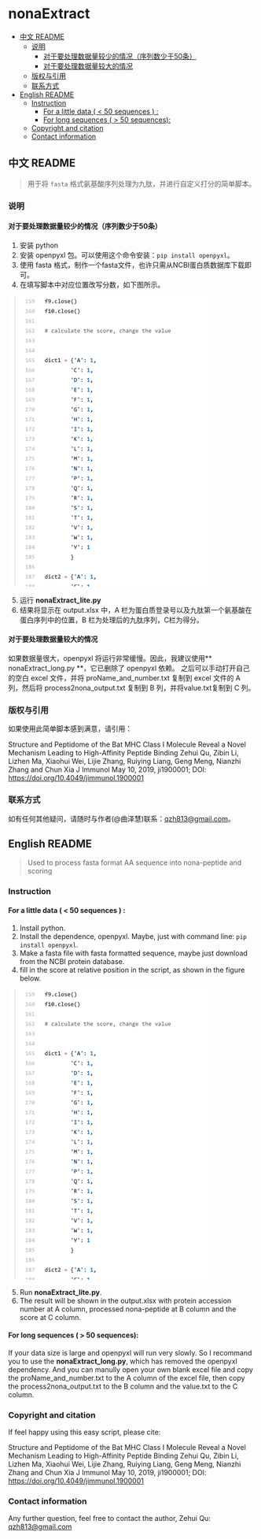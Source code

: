 # nonaExtract

<!-- TOC GFM -->

* [中文 README](#中文-readme)
	- [说明](#说明)
		+ [对于要处理数据量较少的情况（序列数少于50条）](#对于要处理数据量较少的情况序列数少于50条)
		+ [对于要处理数据量较大的情况](#对于要处理数据量较大的情况)
	- [版权与引用](#版权与引用)
	- [联系方式](#联系方式)
* [English README](#english-readme)
	- [Instruction](#instruction)
		+ [For a little data  ( <  50 sequences ) :](#for-a-little-data-----50-sequences--)
		+ [For long sequences ( > 50 sequences):](#for-long-sequences---50-sequences)
	- [Copyright and citation](#copyright-and-citation)
	- [Contact information](#contact-information)

<!-- /TOC -->

## 中文 README

> 用于将 `fasta` 格式氨基酸序列处理为九肽，并进行自定义打分的简单脚本。

### 说明

#### 对于要处理数据量较少的情况（序列数少于50条）

1. 安装 python
2. 安装 openpyxl 包。可以使用这个命令安装：`pip install openpyxl`。
3. 使用 fasta 格式，制作一个fasta文件，也许只需从NCBI蛋白质数据库下载即可。
4. 在填写脚本中对应位置改写分数，如下图所示。

![figure1](/pic/2019-12-17_21-39-06.png)

5. 运行 **nonaExtract_lite.py** 
6. 结果将显示在 output.xlsx 中，A 栏为蛋白质登录号以及九肽第一个氨基酸在蛋白序列中的位置，B 栏为处理后的九肽序列，C栏为得分。

#### 对于要处理数据量较大的情况

如果数据量很大，openpyxl 将运行非常缓慢。因此，我建议使用** nonaExtract_long.py **，它已删除了 openpyxl 依赖。 之后可以手动打开自己的空白 excel 文件，并将 proName_and_number.txt 复制到 excel 文件的 A 列，然后将 process2nona_output.txt 复制到 B 列，并将value.txt复制到 C 列。

### 版权与引用

如果使用此简单脚本感到满意，请引用：

Structure and Peptidome of the Bat MHC Class I Molecule Reveal a Novel Mechanism Leading to High-Affinity Peptide Binding
Zehui Qu, Zibin Li, Lizhen Ma, Xiaohui Wei, Lijie Zhang, Ruiying Liang, Geng Meng, Nianzhi Zhang and Chun Xia
J Immunol May 10, 2019, ji1900001; DOI: https://doi.org/10.4049/jimmunol.1900001

### 联系方式

如有任何其他疑问，请随时与作者(@曲泽慧)联系：qzh813@gmail.com。

## English README

> Used to process fasta format AA sequence into nona-peptide and scoring

### Instruction

#### For a little data  ( <  50 sequences ) :

1. Install python.
2. Install the dependence, openpyxl. Maybe, just with command line: `pip install openpyxl`.
3. Make a fasta file with fasta formatted sequence, maybe just download from the NCBI protein database.
4. fill in the score at relative position in the script, as shown in the figure below.
 
![figure1](/pic/2019-12-17_21-39-06.png)

5. Run **nonaExtract_lite.py**.
6. The result will be shown in the output.xlsx with protein accession number at A column, processed nona-peptide at B column and the score at C column.

#### For long sequences ( > 50 sequences):

If your data size is large and openpyxl will run very slowly. So I recommand you to use the **nonaExtract_long.py**, which has removed the openpyxl dependency. And you can manully open your own blank excel file and copy the proName_and_number.txt to the A column of the excel file, then copy the process2nona_output.txt to the B column and the value.txt to the C column.

### Copyright and citation

If feel happy using this easy script, please cite: 

Structure and Peptidome of the Bat MHC Class I Molecule Reveal a Novel Mechanism Leading to High-Affinity Peptide Binding
Zehui Qu, Zibin Li, Lizhen Ma, Xiaohui Wei, Lijie Zhang, Ruiying Liang, Geng Meng, Nianzhi Zhang and Chun Xia
J Immunol May 10, 2019, ji1900001; DOI: https://doi.org/10.4049/jimmunol.1900001

### Contact information

Any further question, feel free to contact the author, Zehui Qu: qzh813@gmail.com

